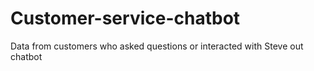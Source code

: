 # Customer-service-chatbot
Data from customers who asked questions or interacted  with Steve out chatbot
